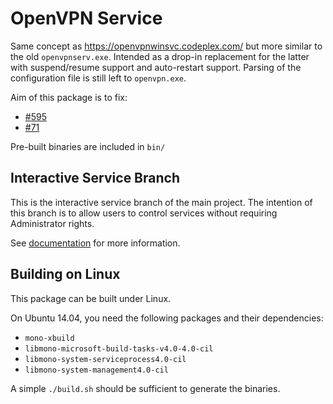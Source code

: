 OpenVPN Service
==============

Same concept as https://openvpnwinsvc.codeplex.com/ but more similar to the old
`openvpnserv.exe`. Intended as a drop-in replacement for the latter with
suspend/resume support and auto-restart support. Parsing of the configuration
file is still left to `openvpn.exe`.

Aim of this package is to fix:
- [#595](https://community.openvpn.net/openvpn/ticket/595)
- [#71](https://community.openvpn.net/openvpn/ticket/71)

Pre-built binaries are included in `bin/`

Interactive Service Branch
-------------------------

This is the interactive service branch of the main project. The intention of
this branch is to allow users to control services without requiring Administrator
rights.

See [documentation](interactive.md) for more information.

Building on Linux
-----------------

This package can be built under Linux.

On Ubuntu 14.04, you need the following packages and their dependencies:

- `mono-xbuild`
- `libmono-microsoft-build-tasks-v4.0-4.0-cil`
- `libmono-system-serviceprocess4.0-cil`
- `libmono-system-management4.0-cil`

A simple `./build.sh` should be sufficient to generate the binaries.

